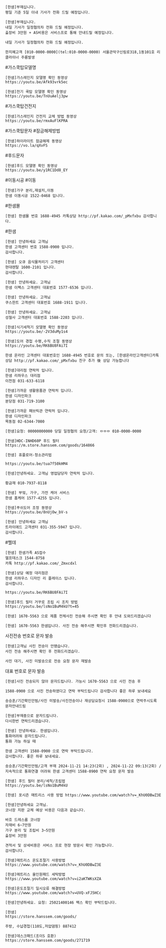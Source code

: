 ```
[한샘]부재십니다.
평일 기준 5일 이내 기사가 전화 드릴 예정입니다.
```

```
[한샘]부재십니다.
내일 기사가 일정협의차 전화 드릴 예정입니다.
출장비 3만원 + AS비용은 서비스프로 통해 안내드릴 예정입니다.
```
```
내일 기사가 일정협의차 전화 드릴 예정입니다.
```

```
한지혜고객 [010-0000-0000](tel:010-0000-0000) 서울관악구신림로318,1동101호 리클라이너 주름발생
```

#가스쿡탑모델명
```
[한샘]가스레인지 모델명 확인 동영상 
https://youtu.be/Afk93vrk5ec
```

```
[한샘]전기 쿡탑 모델명 확인 동영상 
https://youtu.be/TnUuAelj3pw
```

#가스쿡탑건전지
```
[한샘]가스레인지 건전지 교체 방법 동영상 
https://youtu.be/rmxAuFlKPRA
```

#가스쿡탑문자 #잠금해제방법
```
[한샘]하이라이트 잠금해제 동영상 
https://vo.la/qXvFS
```

#후드문자
```
[한샘]후드 모델명 확인 동영상 
https://youtu.be/y1RC1Dd8_EY
```

#이동시공 #이동
```
[한샘]가구 분리,재설치,이동 
한샘 이동시공 1522-0468 입니다. 
```

#한샘몰
```
[한샘] 한샘몰 번호 1688-4945 카톡상담 http://pf.kakao.com/_pMxfxbu 감사합니다.
```

#한샘 
```
[한샘] 안녕하세요 고객님 
한샘 고객센터 번호 1588-0900 입니다. 
감사합니다. 
```

```
[한샘] 오큐 음식물처리기 고객센터 
현대렌탈 1600-2101 입니다. 
감사합니다. 
```

```
[한샘] 안녕하세요. 고객님 
한샘 이펙스 고객센터 대표번호 1577-6536 입니다.
```

```
[한샘] 안녕하세요. 고객님 
쿠스한트 고객센터 대표번호 1688-1911 입니다.
```

```
[한샘] 안녕하세요. 고객님 
성철사 고객센터 대표번호 1588-2203 입니다.
```

```
[한샘]식기세척기 모델명 확인 동영상 
https://youtu.be/-2V3duMy1s4
```

```
[한샘]도어 경첩 수평,수직 조절 동영상
https://youtu.be/RK6BU8FAi7I
```

```
한샘 온라인 고객센터 대표번호인 1688-4945 번호로 문의 또는, [한샘온라인고객센터]카톡상담 http://pf.kakao.com/_pMxfxbu 친구 추가 後 상담 가능합니다
```

```
[한샘]대리점 연락처 입니다.
한샘 리하우스 대리점 
이천점 031-633-6118
```

```
[한샘]가까운 생활용품관 연락처 입니다. 
한샘 디자인파크 
분당점 031-719-3100
```

```
[한샘]가까운 패브릭관 연락처 입니다. 
한샘 디자인파크 
목동점 02-6344-7000
```

```
[한샘]요청: 00000000000 당일 일정협의 요청/고객: ㅁㅁㅁ 010-0000-0000
```

```
[한샘]HDC-INHD60P 후드 필터
https://m.store.hanssem.com/goods/164866
```

```
[한샘] 휴플로어-청소관리법 

https://youtu.be/tua7f50kHM4
```

```
[한샘]안녕하세요. 고객님 영업담당자 연락처 입니다.

황금재 010-7937-8118
```

```
[한샘] 부엌, 가구, 가전 케어 서비스 
한샘 홈케어 1577-4255 입니다.
```

```
[한샘]푸쉬도어 조정 동영상 
https://youtu.be/8nUjOw_bV-s
```


```
[한샘] 안녕하세요 고객님 
트라이애드 고객센터 031-355-5947 입니다. 
감사합니다. 
```

#헬데
```
[한샘] 한샘가족 AS접수 
헬프데스크 1544-8758 
카톡 http://pf.kakao.com/_Zmxcdxl 
```

```
[한샘]상담 예정 대리점은 
한샘 리하우스 디자인 리 플레이스 입니다. 
감사합니다. 
```

```
https://youtu.be/RK6BU8FAi7I
```


```
[한샘]후드 필터 거꾸로 조립 시 조치 방법 
https://youtu.be/lsNo1BuM4kU?t=45
```

```
[한샘] 1670-5563 으로 제품 전체사진 전송해 주시면 확인 후 안내 도와드리겠습니다
```

```
[한샘] 1670-5563 한샘입니다. 사진 전송 해주시면 확인후 전화드리겠습니다.
```

사진전송 번호로 문자 발송
```
[한샘]고객님 사진 전송이 안됐습니다. 
사진 전송 해주시면 확인 후 전화드리겠습다.
```

```
사진 대기, 사진 미발송으로 전송 요청 문자 재발송
```

대표 번호로 문자 발송
```
[한샘]사진 전송되지 않아 문자드립니다. 가능시 1670-5563 으로 사진 전송 후
```
```
1588-0900 으로 사진 전송하였다고 연락 부탁드립니다 감사합니다 좋은 하루 보내세요
```

```
송승훈/기간확인안됨/사진 미발송/사진전송이나 재상담요청시 1588-0900으로 연락주시도록 문자안내드림
```

```
[한샘]부재중으로 문자드립니다. 
다시한번 연락드리겠습니다.
```

```
[한샘] 안녕하세요. 한샘입니다.
통화어려워 문자드립니다. 
통화 가능 하실 때
```
```
한샘 고객센터 1588-0900 으로 연락 부탁드립니다. 
감사합니다. 좋은 하루 보내세요.
```

```
송승훈/기간확인안됨/고객 부재 2024-11-21 14:23(2회) , 2024-11-22 09:13(2회) / 지속적으로 통화연결 어려워 한샘 고객센터 1588-0900 연락 요청 문자 발송
```


```
[한샘] 후드 필터 분리/세척/조립법 
https://youtu.be/lsNo1BuM4kU
```


```
[한샘] 포시즌 매트리스 사용 방법 https://www.youtube.com/watch?v=_KhU0DBwZ3E
```

```
[한샘]안녕하세요 고객님. 
코너장 지판 교체 예상 비용은 다음과 같습니다. 

바흐 드레스룸 코너장 
자재비 6~7만원
가구 분리 및 조립비 3~5만원
출장비 3만원

견적서 및 상세비용은 서비스 프로 현장 방문시 확인 가능합니다.
감사합니다. 
```

```
[한샘]매트리스 온도조절기 사용방법 
https://www.youtube.com/watch?v=_KhU0DBwZ3E
```

```
[한샘]매트리스 올인원패드 세탁방법 
https://www.youtube.com/watch?v=i2aKTWKsXZA
```

```
[한샘]온도조절기 일시오류 해결방법 
https://www.youtube.com/watch?v=UVQ-xFJ5HCc
```

```
[한샘]안녕하세요. 요청: 25021400146 팩스 확인 부탁드립니다.
```

```
[한샘]
https://store.hanssem.com/goods/
```
```
주방, 수납경첩(110도,저압댐핑) 887412
```

```
[한샘]데스크패드(조이S 호환) 
https://store.hanssem.com/goods/271719 
```